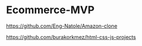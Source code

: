 # Ecommerce-MVP


https://github.com/Eng-Natole/Amazon-clone

https://github.com/burakorkmez/html-css-js-projects
